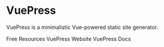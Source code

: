# VuePress

VuePress is a minimalistic Vue-powered static site generator.

<ResourceGroupTitle>Free Resources</ResourceGroupTitle>
<BadgeLink colorScheme='blue' badgeText='Official Website' href='https://vuepress.vuejs.org/'>VuePress Website</BadgeLink>
<BadgeLink colorScheme='blue' badgeText='Docs' href='https://vuepress.vuejs.org/guide/'>VuePress Docs</BadgeLink>
